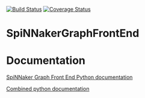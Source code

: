 [![Build Status](https://travis-ci.org/SpiNNakerManchester/SpiNNakerGraphFrontEnd.svg?branch=master)](https://travis-ci.org/SpiNNakerManchester/SpiNNakerGraphFrontEnd)
[![Coverage Status](https://coveralls.io/repos/github/SpiNNakerManchester/SpiNNakerGraphFrontEnd/badge.svg?branch=master)](https://coveralls.io/github/SpiNNakerManchester/SpiNNakerGraphFrontEnd?branch=master)

# SpiNNakerGraphFrontEnd

Documentation
=============
[SpiNNaker Graph Front End Python documentation](http://spinnakergraphfrontend.readthedocs.io)

[Combined python documentation](http://spinnakermanchester.readthedocs.io)
